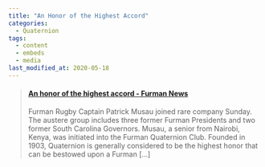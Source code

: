 ```yaml
---
title: "An Honor of the Highest Accord"
categories:
  - Quaternion
tags:
  - content
  - embeds
  - media
last_modified_at: 2020-05-18
---
```


<blockquote class=“embedly-card”><h4><a href=“https://news.furman.edu/2017/03/27/an-honor-of-the-highest-accord/”>An honor of the highest accord - Furman News</a></h4><p>Furman Rugby Captain Patrick Musau joined rare company Sunday. The austere group includes three former Furman Presidents and two former South Carolina Governors. Musau, a senior from Nairobi, Kenya, was initiated into the Furman Quaternion Club. Founded in 1903, Quaternion is generally considered to be the highest honor that can be bestowed upon a Furman [...]</p></blockquote>
<script async src=“//cdn.embedly.com/widgets/platform.js” charset=“UTF-8"></script>